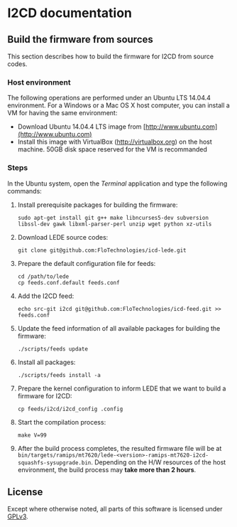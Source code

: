 # I2CD documentation


## Build the firmware from sources

This section describes how to build the firmware for I2CD from source codes.


### Host environment

The following operations are performed under an Ubuntu LTS 14.04.4 environment. For a Windows or a Mac OS X host computer, you can install a VM for having the same environment:
* Download Ubuntu 14.04.4 LTS image from [http://www.ubuntu.com](http://www.ubuntu.com)
* Install this image with VirtualBox (http://virtualbox.org) on the host machine. 50GB disk space reserved for the VM is recommanded


### Steps

In the Ubuntu system, open the *Terminal* application and type the following commands:

1. Install prerequisite packages for building the firmware:

    ```
    sudo apt-get install git g++ make libncurses5-dev subversion libssl-dev gawk libxml-parser-perl unzip wget python xz-utils
    ```

2. Download LEDE source codes:

    ```
    git clone git@github.com:FloTechnologies/icd-lede.git
    ```

3. Prepare the default configuration file for feeds:

    ```
    cd /path/to/lede
    cp feeds.conf.default feeds.conf
    ```

4. Add the I2CD feed:

    ```
    echo src-git i2cd git@github.com:FloTechnologies/icd-feed.git >> feeds.conf
    ```

5. Update the feed information of all available packages for building the firmware:

    ```
    ./scripts/feeds update
    ```

6. Install all packages:

    ```
    ./scripts/feeds install -a
    ```

7. Prepare the kernel configuration to inform LEDE that we want to build a firmware for I2CD:

    ```
    cp feeds/i2cd/i2cd_config .config
    ```

8. Start the compilation process:

    ```
    make V=99
    ```

9. After the build process completes, the resulted firmware file will be at `bin/targets/ramips/mt7620/lede-<version>-ramips-mt7620-i2cd-squashfs-sysupgrade.bin`. Depending on the H/W resources of the host environment, the build process may **take more than 2 hours**.


## License

Except where otherwise noted, all parts of this software is licensed under [GPLv3](https://www.gnu.org/licenses/gpl-3.0.en.html).
